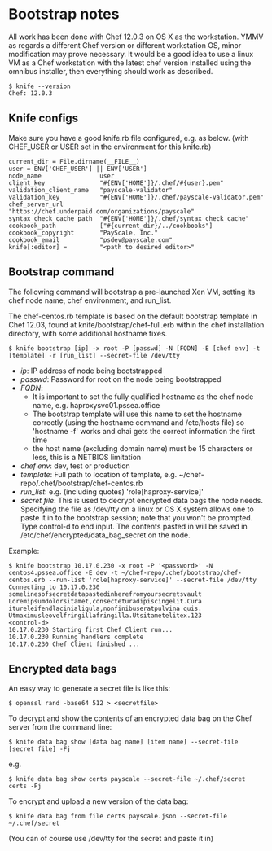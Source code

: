 # Bootstrap notes

All work has been done with Chef 12.0.3 on OS X as the workstation. YMMV as regards a
different Chef version or different workstation OS, minor modification may prove necessary.
It would be a good idea to use a linux VM as a Chef workstation with the latest chef version 
installed using the omnibus installer, then everything should work as described.

```
$ knife --version
Chef: 12.0.3
```

## Knife configs
Make sure you have a good knife.rb file configured, e.g. as below.
(with CHEF_USER or USER set in the environment for this knife.rb)
```
current_dir = File.dirname(__FILE__)
user = ENV['CHEF_USER'] || ENV['USER']
node_name                user
client_key               "#{ENV['HOME']}/.chef/#{user}.pem"
validation_client_name   "payscale-validator"
validation_key           "#{ENV['HOME']}/.chef/payscale-validator.pem"
chef_server_url          "https://chef.underpaid.com/organizations/payscale"
syntax_check_cache_path  "#{ENV['HOME']}/.chef/syntax_check_cache"
cookbook_path            ["#{current_dir}/../cookbooks"]
cookbook_copyright       "PayScale, Inc."
cookbook_email           "psdev@payscale.com"
knife[:editor] =         "<path to desired editor>"
```
## Bootstrap command
The following command will bootstrap a pre-launched Xen VM, setting its chef node name, 
chef environment, and run_list. 

The chef-centos.rb template is based on the default bootstrap template in Chef 12.03,
found at knife/bootstrap/chef-full.erb within the chef installation directory, with some 
additional hostname fixes.

```
$ knife bootstrap [ip] -x root -P [passwd] -N [FQDN] -E [chef env] -t [template] -r [run_list] --secret-file /dev/tty
```

- _ip_:       IP address of node being bootstrapped
- _passwd_:   Password for root on the node being bootstrapped
- _FQDN_:   
  * It is important to set the fully qualified hostname as the chef node name, e.g.  haproxysvc01.pssea.office
  * The bootstrap template will use this name to set the hostname correctly (using the hostname 
  command and /etc/hosts file) so 'hostname -f' works and ohai gets the correct information the 
  first time
  * the host name (excluding domain name) must be 15 characters or less, this is a NETBIOS limitation
- _chef env_: dev, test or production
- _template_: Full path to location of template, e.g. ~/chef-repo/.chef/bootstrap/chef-centos.rb
- _run_list_: e.g. (including quotes) 'role[haproxy-service]'
- _secret file_: This is used to decrypt encrypted data bags the node needs. Specifying the file as /dev/tty on a linux or OS X system allows one to paste it in to the bootstrap session; note that you won't be prompted. Type control-d to end input. The contents pasted in will be saved in /etc/chef/encrypted/data_bag_secret on the node.

Example:
```
$ knife bootstrap 10.17.0.230 -x root -P '<password>' -N centos4.pssea.office -E dev -t ~/chef-repo/.chef/bootstrap/chef-centos.erb --run-list 'role[haproxy-service]' --secret-file /dev/tty
Connecting to 10.17.0.230
somelinesofsecretdatapastedinherefromyoursecretsvault
Loremipsumdolorsitamet,consecteturadipiscingelit.Cura
itureleifendlacinialigula,nonfinibuseratpulvina quis.
Utmaximusleovelfringillafringilla.Utsitametelitex.123
<control-d>
10.17.0.230 Starting first Chef Client run...
10.17.0.230 Running handlers complete
10.17.0.230 Chef Client finished ...
```

Encrypted data bags
-------------------
An easy way to generate a secret file is like this:
```
$ openssl rand -base64 512 > <secretfile>
```

To decrypt and show the contents of an encrypted data bag on the Chef server from the command line:
```
$ knife data bag show [data bag name] [item name] --secret-file [secret file] -Fj
```

e.g. 
```
$ knife data bag show certs payscale --secret-file ~/.chef/secret certs -Fj
```

To encrypt and upload a new version of the data bag:
```
$ knife data bag from file certs payscale.json --secret-file ~/.chef/secret
```

(You can of course use /dev/tty for the secret and paste it in)
